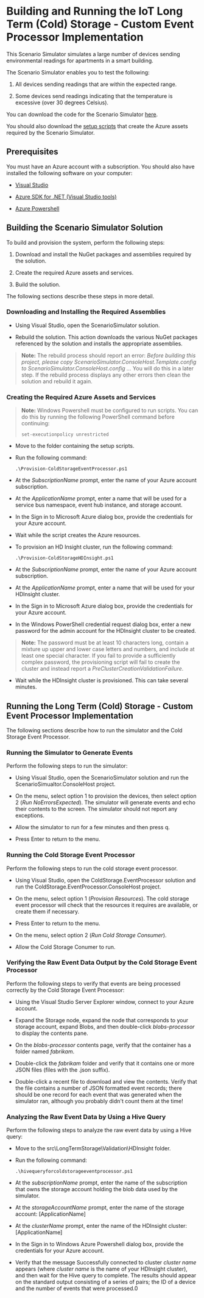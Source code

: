 # Building and Running the IoT Long Term (Cold) Storage - Custom Event Processor Implementation

This Scenario Simulator simulates a large number of devices sending environmental readings for apartments in a smart building. 

The Scenario Simulator enables you to test the following:

1. All devices sending readings that are within the expected range. 

2. Some devices send readings indicating that the temperature is excessive (over 30 degrees Celsius).

You can download the code for the Scenario Simulator [here](../src/Simulator).

You should also download the [setup scripts](../setup) that create the Azure assets required by the Scenario Simulator.

## Prerequisites

You must have an Azure account with a subscription. You should also have installed the following software on your computer:

- [Visual Studio](https://www.visualstudio.com/)

- [Azure SDK for .NET (Visual Studio tools)](http://azure.microsoft.com/downloads/)

- [Azure Powershell](https://azure.microsoft.com/documentation/articles/powershell-install-configure/)

## Building the Scenario Simulator Solution

To build and provision the system, perform the following steps:

1. Download and install the NuGet packages and assemblies required by the solution.

2. Create the required Azure assets and services.

3. Build the solution.

The following sections describe these steps in more detail.

### Downloading and Installing the Required Assemblies

- Using Visual Studio, open the ScenarioSimulator solution.

- Rebuild the solution. This action downloads the various NuGet packages referenced by the solution and installs the appropriate assemblies.

> **Note:** The rebuild process should report an error: *Before building this project, please copy ScenarioSimulator.ConsoleHost.Template.config to ScenarioSimulator.ConsoleHost.config ...* You will do this in a later step. If the rebuild process displays any other errors then clean the solution and rebuild it again.

### Creating the Required Azure Assets and Services

> **Note:** Windows Powershell must be configured to run scripts. You can do this by running the following PowerShell command before continuing:
> 
> `set-executionpolicy unrestricted`

- Move to the folder containing the setup scripts.

- Run the following command:

	`.\Provision-ColdStorageEventProcessor.ps1`

-  At the *SubscriptionName* prompt, enter the name of your Azure account subscription.

- At the *ApplicationName* prompt, enter a name that will be used for a service bus namespace, event hub instance, and storage account.

- In the Sign in to Microsoft Azure dialog box, provide the credentials for your Azure account. 

- Wait while the script creates the Azure resources.

- To provision an HD Insight cluster, run the following command:

	`.\Provision-ColdStorageHDInsight.ps1`

-  At the *SubscriptionName* prompt, enter the name of your Azure account subscription.

- At the *ApplicationName* prompt, enter a name that will be used for your HDInsight cluster.

- In the Sign in to Microsoft Azure dialog box, provide the credentials for your Azure account. 

- In the Windows PowerShell credential request dialog box, enter a new password for the admin account for the HDInsight cluster to be created.

> **Note:** The password must be at least 10 characters long, contain a mixture up upper and lower case letters and numbers, and include at least one special character. If you fail to provide a sufficiently complex password, the provisioning script will fail to create the cluster and instead report a *PreClusterCreationValidationFailure*.

- Wait while the HDInsight cluster is provisioned. This can take several minutes.


## Running the Long Term (Cold) Storage - Custom Event Processor Implementation

The following sections describe how to run the simulator and the Cold Storage Event Processor.

### Running the Simulator to Generate Events

Perform the following steps to run the simulator:

- Using Visual Studio, open the ScenarioSimulator solution and run the ScenarioSimualtor.ConsoleHost project.

- On the menu, select option 1 to provision the devices, then select option 2 (*Run NoErrorsExpected*). The simulator will generate events and echo their contents to the screen. The simulator should not report any exceptions.

- Allow the simulator to run for a few minutes and then press q.

- Press Enter to return to the menu.


### Running the Cold Storage Event Processor

Perform the following steps to run the cold storage event processor. 

- Using Visual Studio, open the ColdStorage.EventProcessor solution and run the ColdStorage.EventProcessor.ConsoleHost project.

- On the menu, select option 1 (*Provision Resources*). The cold storage event processor will check that the resources it requires are available, or create them if necessary.

- Press Enter to return to the menu.

- On the menu, select option 2 (*Run Cold Storage Consumer*).

- Allow the Cold Storage Conumer to run.


### Verifying the Raw Event Data Output by the Cold Storage Event Processor

Perform the following steps to verify that events are being processed correctly by the Cold Storage Event Processor:

- Using the Visual Studio Server Explorer window, connect to your Azure account.

- Expand the Storage node, expand the node that corresponds to your storage account, expand Blobs, and then double-click *blobs-processor* to display the contents pane.

- On the *blobs-processor* contents page, verify that the container has a folder named *fabrikam*.

- Double-click the *fabrikam* folder and verify that it contains one or more JSON files (files with the .json suffix).

- Double-click a recent file to download and view the contents. Verify that the file contains a number of JSON formatted event records; there should be one record for each event that was generated when the simulator ran, although you probably didn't count them at the time! 

### Analyzing the Raw Event Data by Using a Hive Query

Perform the following steps to analyze the raw event data by using a Hive query:

- Move to the src\LongTermStorage\Validation\HDInsight folder.

- Run the following command:

	`.\hivequeryforcoldstorageeventprocessor.ps1`

- At the *subscriptionName* prompt, enter the name of the subscription that owns the storage account holding the blob data used by the simulator.

- At the *storageAccountName* prompt, enter the name of the storage account: [ApplicationName]

-  At the *clusterName* prompt, enter the name of the HDInsight cluster: [ApplicationName]

-  In the Sign in to Windows Azure Powershell dialog box, provide the credentials for your Azure account.

- Verify that the message Successfully connected to cluster *cluster name* appears (where *cluster name* is the name of your HDInsight cluster), and then wait for the Hive query to complete. The results should appear on the standard output consisting of a series of pairs; the ID of a device and the number of events that were processed.0